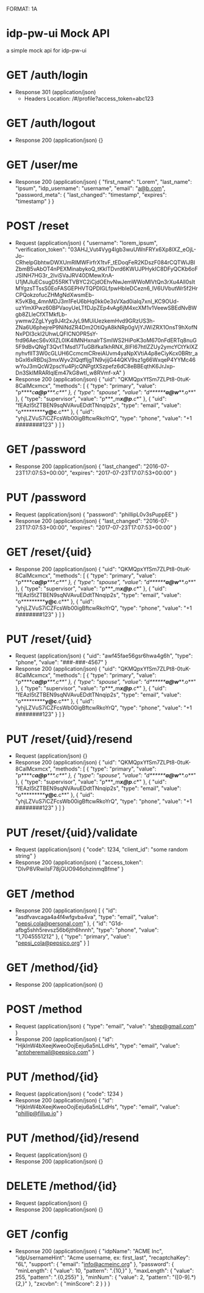 FORMAT: 1A

# idp-pw-ui Mock API
a simple mock api for idp-pw-ui


# GET /auth/login
+ Response 301 (application/json)
    + Headers
        Location: /#/profile?access_token=abc123


# GET /auth/logout
+ Response 200 (application/json)
    {}


# GET /user/me
+ Response 200 (application/json)
    {
        "first_name": "Lorem",
        "last_name": "Ipsum",
        "idp_username": "username",
        "email": "a@b.com",
        "password_meta": {
            "last_changed": "timestamp",
            "expires": "timestamp"
        }
    }


# POST /reset
+ Request (application/json)
    {
        "username": "lorem_ipsum",
        "verification_token": "03AHJ_Vut4Vyg4lgb3wuUWnFRYx6Xp8lXZ_eOjL-Jo-CRhelpGbhtwDWXUmRlMWFirfrX1tvF_tEDoqFeR2KDszF084rCQTWiJBIZbmB5vAbOT4nPEXMinabykoQ_tKklTDvrd6KWUJPHykIC8DFyQCKb6oFJSINH7HG3r_2lviSVaJRV40DMewXnA-U1jMJluECsugD55RKTVBYC2iCjdOEhvNwJemWWoMlVtQn3rXu4All0sItMYgzsTTssS0EoFASGEPHVTQPDIGLfpwHbIeDCezn6_IV6UVbutWr5f2HrCPQokzofucZHMgNdXwsmEb-K5vKBq_4mnMDJ3m1FeU6bHq0kk0e3sVXad0iaIq7xnI_KC9OUd-uzYlmXPwz60BPVaoyUeLTfDJpZEp4vAg6jM4xcXM1v1VeewSBEdNvBWgb8ZLleCfXTMkfLb-ywmw2ZgLYyg9J4t2xJyL9MUiUezkemHvd9GRzUS3h-ZNa6U6phejreP9NiNdZR4Dm2OtiQyA8kNRp0gVjYJWiZRX1OnsT9hXofNNxPDI3ckI2UhwLQFlCNOPR5sY-frd96AecS6vXIIZL0IK4IMNHxnalrTSmIWS2HiPoK3oM670nFdERTq8nuG5F9dBvQNgT3QvtTMsd17TuGBifka1khRNX_8IFI67htlZZUy2ymcYCtYkIXZnyhvflIT3W0cGLUH6CcmcmCRreiAUvm4yaNpXVtiA4p8eCiyKcx0BRtr_abGxI6xRBDsj3mxWyv2IQqtfIjgTN9vjijG44QKV9sz1g66WxqeP4YYMc46wYoJ3mQcW2pscYu4PjcQNPgtXSzpefz6dC8eBBEqthK6JrJxp-Dn3SkIMRARIqlEm47kG8wtI_w8RVmf-xA"
    }
+ Response 200 (application/json)
    {
      "uid": "QKMQpxYfSm7ZLPt8-0tuK-8CalMcxmcx",
      "methods": [
        {
          "type": "primary",
          "value": "p****_c***a@p******.c**"
        },
        {
          "type": "spouse",
          "value": "d******_*****a@w*******.o**"
        },
        {
          "type": "supervisor",
          "value": "p***_m***x@p**.c**"
        },
        {
          "uid": "fEAzI5tZTBEN9sqNVAvuEDdtTNnqip2s",
          "type": "email",
          "value": "o*************y@c****.c**"
        },
        {
          "uid": "yhjLZVuS7iCZFcsWb00igBftcwRkoYrQ",
          "type": "phone",
          "value": "+1 ########123"
        }
      ]
    }


# GET /password
+ Response 200 (application/json)
    {
      "last_changed": "2016-07-23T17:07:53+00:00",
      "expires": "2017-07-23T17:07:53+00:00"
    }


# PUT /password
+ Request (application/json)
    {
        "password": "phillipL0v3sPuppEE"
    }
+ Response 200 (application/json)
    {
      "last_changed": "2016-07-23T17:07:53+00:00",
      "expires": "2017-07-23T17:07:53+00:00"
    }


# GET /reset/{uid}
+ Response 200 (application/json)
    {
      "uid": "QKMQpxYfSm7ZLPt8-0tuK-8CalMcxmcx",
      "methods": [
        {
          "type": "primary",
          "value": "p****_c***a@p******.c**"
        },
        {
          "type": "spouse",
          "value": "d******_*****a@w*******.o**"
        },
        {
          "type": "supervisor",
          "value": "p***_m***x@p**.c**"
        },
        {
          "uid": "fEAzI5tZTBEN9sqNVAvuEDdtTNnqip2s",
          "type": "email",
          "value": "o*************y@c****.c**"
        },
        {
          "uid": "yhjLZVuS7iCZFcsWb00igBftcwRkoYrQ",
          "type": "phone",
          "value": "+1 ########123"
        }
      ]
    }


# PUT /reset/{uid}
+ Request (application/json)
    {
        "uid": "awf45fae56gsr6hwa4g6h",
        "type": "phone",
        "value": "###-###-4567"
    }
+ Response 200 (application/json)
    {
      "uid": "QKMQpxYfSm7ZLPt8-0tuK-8CalMcxmcx",
      "methods": [
        {
          "type": "primary",
          "value": "p****_c***a@p******.c**"
        },
        {
          "type": "spouse",
          "value": "d******_*****a@w*******.o**"
        },
        {
          "type": "supervisor",
          "value": "p***_m***x@p**.c**"
        },
        {
          "uid": "fEAzI5tZTBEN9sqNVAvuEDdtTNnqip2s",
          "type": "email",
          "value": "o*************y@c****.c**"
        },
        {
          "uid": "yhjLZVuS7iCZFcsWb00igBftcwRkoYrQ",
          "type": "phone",
          "value": "+1 ########123"
        }
      ]
    }


# PUT /reset/{uid}/resend
+ Request (application/json)
    {}
+ Response 200 (application/json)
    {
      "uid": "QKMQpxYfSm7ZLPt8-0tuK-8CalMcxmcx",
      "methods": [
        {
          "type": "primary",
          "value": "p****_c***a@p******.c**"
        },
        {
          "type": "spouse",
          "value": "d******_*****a@w*******.o**"
        },
        {
          "type": "supervisor",
          "value": "p***_m***x@p**.c**"
        },
        {
          "uid": "fEAzI5tZTBEN9sqNVAvuEDdtTNnqip2s",
          "type": "email",
          "value": "o*************y@c****.c**"
        },
        {
          "uid": "yhjLZVuS7iCZFcsWb00igBftcwRkoYrQ",
          "type": "phone",
          "value": "+1 ########123"
        }
      ]
    }


# PUT /reset/{uid}/validate
+ Request (application/json)
    {
        "code": 1234, 
        "client_id": "some random string"
    }
+ Response 200 (application/json)
    {
      "access_token": "DlvP8VRwiIsF78jGUO946ohzinmqBfme"
    }


# GET /method
+ Response 200 (application/json)
    [
      {
        "id": "asdfvavcaga4a4f4wfgvba4va",
        "type": "email",
        "value": "pepsi.cola@personal.com"
      },
      {
        "id": "G1d-afbg5shh5revsz56b6jth6hnnh",
        "type": "phone",
        "value": "1,7045551212"
      },
      {
        "type": "primary",
        "value": "pepsi_cola@pepsico.org"
      }
    ]


# GET /method/{id}
+ Response 200 (application/json)
    {}


# POST /method
+ Request (application/json)
    {
        "type": "email",
        "value": "shep@gmail.com"
    }
+ Response 200 (application/json)
    {
      "id": "HjklnW4bXeejKweoOojEeju6a5nLLdHs",
      "type": "email",
      "value": "antoheremail@pepsico.com"
    }

# PUT /method/{id}
+ Request (application/json)
    {
        "code": 1234 
    }
+ Response 200 (application/json)
    {
      "id": "HjklnW4bXeejKweoOojEeju6a5nLLdHs",
      "type": "email",
      "value": "phillip@fillup.io"
    }


# PUT /method/{id}/resend
+ Request (application/json)
    {}
+ Response 200 (application/json)
    {}


# DELETE /method/{id}
+ Request (application/json)
    {}
+ Response 200 (application/json)
    {}


# GET /config
+ Response 200 (application/json)
    {
      "idpName": "ACME Inc",
      "idpUsernameHint": "Acme username, ex: first_last",
      "recaptchaKey": "6L",
      "support": {
        "email": "info@acmeinc.org"
      },
      "password": {
        "minLength": {
          "value": 10,
          "pattern": ".{10,}"
        },
        "maxLength": {
          "value": 255,
          "pattern": ".{0,255}"
        },
        "minNum": {
          "value": 2,
          "pattern": "([0-9].*){2,}"
        },
        "zxcvbn": {
          "minScore": 2
        }
      }
    }